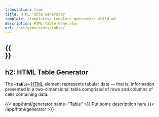 ```yaml
---
translation: true
title: HTML Table Generator
template: /templates/_template-generators-child.md
description: HTML Table Generator
url: /net/generators/table/
---
```


{{<section overview>}}
---
h2: HTML Table Generator
---

The **`<table>`** [HTML](https://html.spec.whatwg.org/multipage/tables.html#the-table-element) element represents tabular data — that is, information presented in a two-dimensional table comprised of rows and columns of cells containing data.

{{< app/html/generator name="Table" >}}
Put some descriptiion here
{{< /app/html/generator >}}
